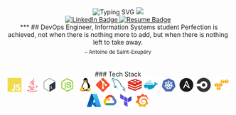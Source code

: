 <div id="header" align="center">
   <img src="https://readme-typing-svg.herokuapp.com?font=JetBrains+Mono&weight=600&duration=2000&pause=1000&color=00a99d&center=true&vCenter=true&repeat=false&width=499&lines=Hi%2C+I'm+Lucas+Rattz!+Welcome+to+my+GitHub." alt="Typing SVG" />
   <img src="https://i.imgur.com/lQEn9G7.gif"/>
   <div id="badges">
      <a href="https://www.linkedin.com/in/lucasrattz">
      <img src="https://img.shields.io/badge/LinkedIn-blue?style=for-the-badge&logo=linkedin&logoColor=white" alt="LinkedIn Badge"/>
      </a>
      <a href="https://registry.jsonresume.org/lucasrattz">
      <img src="https://img.shields.io/badge/Resume-blue?style=for-the-badge&logo=readme&logoColor=white" alt="Resume Badge"/>
      </a>
   </div>
   <img src="https://komarev.com/ghpvc/?username=lucasrattz&style=flat-square&color=blue" alt=""/>
   ***
   ## DevOps Engineer, Information Systems student
   Perfection is achieved, not when there is nothing more to add, but when there is nothing left to take away. 
   <br/><sub>– Antoine de Saint-Exupéry</sub>
   <br/>
   <br/>
   <br/>
   ### Tech Stack
   <div>
      <img src="https://github.com/devicons/devicon/blob/master/icons/javascript/javascript-plain.svg" title="JavaScript" alt="JavaScript" width="32"/>&nbsp;
      <img src="https://github.com/devicons/devicon/blob/master/icons/java/java-plain.svg"  title="Java" alt="Java" width="32"/>&nbsp;
      <img src="https://github.com/devicons/devicon/blob/master/icons/bash/bash-original.svg" title="Bash" alt="Bash" width="32"/>&nbsp;
      <img src="https://github.com/devicons/devicon/blob/master/icons/nodejs/nodejs-plain.svg" title="NodeJS" alt="NodeJS" width="32"/>&nbsp;
      <img src="https://github.com/devicons/devicon/blob/master/icons/linux/linux-original.svg" title="Linux" alt="Linux" width="32"/>&nbsp;
      <img src="https://github.com/devicons/devicon/blob/master/icons/git/git-plain.svg" title="Git" alt="Git" width="32"/>
      <img src="https://github.com/devicons/devicon/blob/master/icons/mysql/mysql-plain.svg" title="MySQL" alt="MySQL" width="32"/>
      <img src="https://github.com/devicons/devicon/blob/master/icons/redis/redis-plain.svg" title="Redis" alt="Redis" width="32"/>
      <img src="https://github.com/devicons/devicon/blob/master/icons/docker/docker-plain.svg" title="Docker" alt="Docker" width="32"/>&nbsp;
      <img src="https://github.com/devicons/devicon/blob/master/icons/kubernetes/kubernetes-plain.svg"  title="Kubernetes" alt="Kubernetes" width="32"/>&nbsp;
      <img src="https://github.com/devicons/devicon/blob/master/icons/ansible/ansible-original.svg" title="Ansible" alt="Ansible" width="32"/>&nbsp;
      <img src="https://github.com/devicons/devicon/blob/master/icons/circleci/circleci-plain.svg" title="CircleCI" alt="CircleCI" width="32"/>&nbsp;
      <img src="https://github.com/devicons/devicon/blob/master/icons/amazonwebservices/amazonwebservices-original.svg" title="AWS" alt="AWS" width="32"/>
      <img src="https://github.com/devicons/devicon/blob/master/icons/azure/azure-original.svg" title="Azure" alt="Azure" width="32"/>
      <img src="https://github.com/devicons/devicon/blob/master/icons/googlecloud/googlecloud-original.svg" title="GCP" alt="GCP" width="32"/>
      <img src="https://github.com/devicons/devicon/blob/master/icons/terraform/terraform-original.svg" title="Terraform" alt="Terraform" width="32"/>
      <img src="https://github.com/devicons/devicon/blob/master/icons/grafana/grafana-original.svg" title="Grafana" alt="Grafana" width="32"/>
   </div>
   <br/>  
</div>
